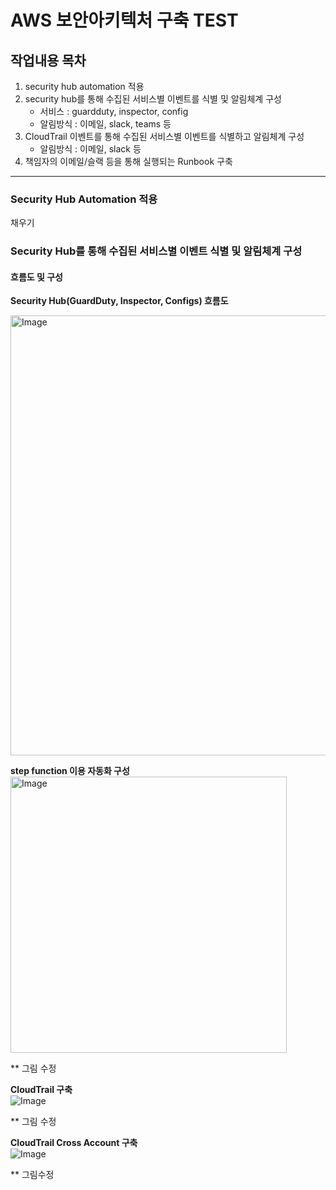 # AWS 보안아키텍처 구축 TEST
## 작업내용 목차
1. security hub automation 적용
2. security hub를 통해 수집된 서비스별 이벤트를 식별 및 알림체계 구성
    - 서비스 : guardduty, inspector, config
    - 알림방식 : 이메일, slack, teams 등
3. CloudTrail 이벤트를 통해 수집된 서비스별 이벤트를 식별하고 알림체계 구성
    - 알림방식 : 이메일, slack 등
4. 책임자의 이메일/슬랙 등을 통해 실행되는 Runbook 구축
---

### Security Hub Automation 적용
채우기

### Security Hub를 통해 수집된 서비스별 이벤트 식별 및 알림체계 구성

#### 흐름도 및 구성
__Security Hub(GuardDuty, Inspector, Configs) 흐름도__ <br>

<img width="704" alt="Image" src="https://github.com/user-attachments/assets/54875d25-397b-4ef6-93d2-eb08eb02503e" />

__step function 이용 자동화 구성__ <br>
<img width="442" alt="Image" src="https://github.com/user-attachments/assets/41df2ff5-f28b-4aaf-8c32-d0886cc5b6ed" />

** 그림 수정

__CloudTrail 구축__ <br>
![Image](https://github.com/user-attachments/assets/018f6abd-908a-4f81-95be-9ed1472038b2)

** 그림 수정

__CloudTrail Cross Account 구축__ <br>
![Image](https://github.com/user-attachments/assets/56759245-53bb-4e06-b1e4-e2254e8f502b)

** 그림수정
